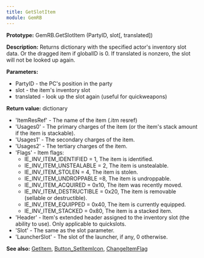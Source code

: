 ```yaml
---
title: GetSlotItem
module: GemRB
---
```


**Prototype:** GemRB.GetSlotItem (PartyID, slot[, translated])

**Description:** Returns dictionary with the specified actor's inventory 
slot data. Or the dragged item if globalID is 0. If translated is nonzero, 
the slot will not be looked up again.

**Parameters:**
  * PartyID   - the PC's position in the party
  * slot      - the item's inventory slot
  * translated - look up the slot again (useful for quickweapons)

**Return value:** dictionary
  * 'ItemResRef' - The name of the item (.itm resref)
  * 'Usages0' - The primary charges of the item (or the item's stack amount if the item is stackable).
  * 'Usages1' - The secondary charges of the item.
  * 'Usages2' - The tertiary charges of the item.
  * 'Flags'   - Item flags:
    * IE_INV_ITEM_IDENTIFIED = 1,   The item is identified.
    * IE_INV_ITEM_UNSTEALABLE = 2,  The item is unstealable.
    * IE_INV_ITEM_STOLEN = 4,       The item is stolen.
    * IE_INV_ITEM_UNDROPPABLE =8,   The item is undroppable.
    * IE_INV_ITEM_ACQUIRED = 0x10,  The item was recently moved.
    * IE_INV_ITEM_DESTRUCTIBLE = 0x20,  The item is removable (sellable or destructible).
    * IE_INV_ITEM_EQUIPPED = 0x40,  The item is currently equipped.
    * IE_INV_ITEM_STACKED = 0x80,   The item is a stacked item.
  * 'Header'  - Item's extended header assigned to the inventory slot (the
  ability to use). Only applicable to quickslots.
  * 'Slot'  - The same as the slot parameter.
  * 'LauncherSlot' - The slot of the launcher, if any, 0 otherwise.

**See also:** [GetItem](GetItem.md), [Button_SetItemIcon](Button_SetItemIcon.md), [ChangeItemFlag](ChangeItemFlag.md)
